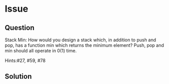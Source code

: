 # Issue

## Question

Stack Min: How would you design a stack which, in addition to push and pop, has a function min which returns the minimum element?
Push, pop and min should all operate in 0(1) time.

Hints:#27, #59, #78

## Solution
